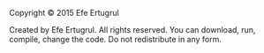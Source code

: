 Copyright © 2015 Efe Ertugrul


Created by Efe Ertugrul.
All rights reserved.
You can download, run, compile, change the code.
Do not redistribute in any form.

